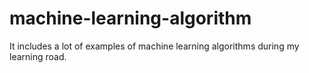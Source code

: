 # machine-learning-algorithm
It includes a lot of examples of machine learning algorithms during my learning road.
